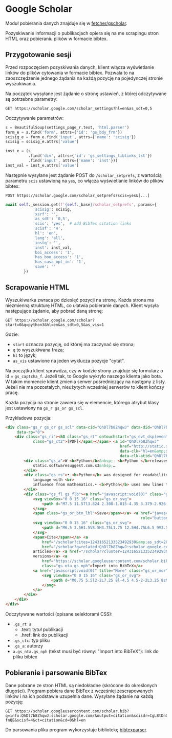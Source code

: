 # Google Scholar

Moduł pobierania danych znajduje się 
w [fetcher/gscholar](https://github.com/bonk-dev/saturday/tree/main/fetcher/gscholar).

Pozyskiwanie informacji o publikacjach opiera się na me scrapingu stron HTML oraz pobieraniu plików w formacie bibtex.

## Przygotowanie sesji

Przed rozpoczęciem pozyskiwania danych, klient włącza wyświetlanie linków do plików cytowania w formacie bibtex.
Pozwala to na zaoszczędzenie jednego żądania na każdą pozycję na pojedynczej stronie wyszukiwania.

Na początek wysyłane jest żądanie o stronę ustawień, z której odczytywane są potrzebne parametry:
```http request title="Strona ustawień/preferencji"
GET https://scholar.google.com/scholar_settings?hl=en&as_sdt=0,5
```

Odczytywanie parametrów:
```python
s = BeautifulSoup(settings_page_r.text, 'html.parser')
form_e = s.find('form', attrs={'id': 'gs_bdy_frm'})
scisig_e = form_e.find('input', attrs={'name': 'scisig'})
scisig = scisig_e.attrs['value']

inst_e = (s
          .find('div', attrs={'id': 'gs_settings_liblinks_lst'})
          .find('input', attrs={'name': 'inst'}))
inst_val = inst_e.attrs['value']
```

Następnie wysyłane jest żądanie POST do `/scholar_setprefs`, z wartością parametru `scis` ustawioną na `yes`, co włącza
wyświetlanie linków do plików bibtex:

```http request title="Wysyłanie nowych ustawień"
POST https://scholar.google.com/scholar_setprefs?scis=yes&[...]
```

```python
await self._session.get(f'{self._base}/scholar_setprefs', params={
            'scisig': scisig,
            'xsrf': '',
            'as_sdt': '0,5',
            'scis': 'yes',  # add BibTex citation links
            'scisf': '4',
            'hl': 'en',
            'lang': 'all',
            'instq': '',
            'inst': inst_val,
            'boi_access': '1',
            'has_boo_access': '1',
            'has_casa_opt_in': '1',
            'save': ''
        })
```

## Scrapowanie HTML

Wyszukiwarka zwraca po dziesięć pozycji na stronę. Każda strona ma niezmienną strukturę HTML, co ułatwia pobieranie
danych. Klient wysyła następujące żądanie, aby pobrać daną stronę:

```http request title="Pobieranie pojedynczej strony z wynikami wyszukiwania"
GET https://scholar.google.com/scholar?start=0&q=python3&hl=en&as_sdt=0,5&as_vis=1
```
Gdzie:
- `start` oznacza pozycję, od której ma zaczynać się strona; 
- `q` to wyszukiwana fraza; 
- `hl` to język; 
- `as_vis` ustawione na jeden wyklucza pozycje "cytat".

Na początku klient sprawdza, czy w kodzie strony znajduje się formularz o id = `gs_captcha_f`. Jeżeli tak, to Google
wykryło naszego klienta jako bota. W takim momencie klient zmienia serwer pośredniczący na następny z listy. Jeżeli nie
ma pozostałych, nieużytych wcześniej serwerów to klient kończy pracę.

Każda pozycja na stronie zawiera się w elemencie, którego atrybut klasy jest ustawiony na `gs_r gs_or gs_scl`.

Przykładowa pozycja:
```html
<div class="gs_r gs_or gs_scl" data-cid="QhDl7b8ZhqwJ" data-did="QhDl7b8ZhqwJ" data-lid="" data-aid="QhDl7b8ZhqwJ"
     data-rp="0">
    <div class="gs_ri"><h3 class="gs_rt" ontouchstart="gs_evt_dsp(event)"><span class="gs_ctc"><span class="gs_ct1">[PDF]</span><span
            class="gs_ct2">[PDF]</span></span> <a id="QhDl7b8ZhqwJ"
                                                  href="http://static.softwaresuggest.com.s3.amazonaws.com/ssguides/1604480172_Python_read%20(1).pdf"
                                                  data-clk="hl=en&amp;sa=T&amp;oi=ggp&amp;ct=res&amp;cd=0&amp;d=12431652133523492930&amp;ei=VGlDaJqQHZLXieoPwNDK0Qk"
                                                  data-clk-atid="QhDl7b8ZhqwJ"><b>Python</b></a></h3>
        <div class="gs_a">W <b>Python</b>&nbsp;- <b>Python </b>releases for windows, 2021 -
            static.softwaresuggest.com.s3&nbsp;…
        </div>
        <div class="gs_rs">• <b>Python</b> was designed for readability, and has some similarities to the English
            language with <br>
            influence from mathematics.• <b>Python</b> uses new lines to complete a command, as opposed …
        </div>
        <div class="gs_fl gs_flb"><a href="javascript:void(0)" class="gs_or_sav gs_or_btn" role="button">
            <svg viewBox="0 0 15 16" class="gs_or_svg">
                <path d="M7.5 11.57l3.824 2.308-1.015-4.35 3.379-2.926-4.45-.378L7.5 2.122 5.761 6.224l-4.449.378 3.379 2.926-1.015 4.35z"></path>
            </svg>
            <span class="gs_or_btn_lbl">Save</span></a> <a href="javascript:void(0)" class="gs_or_cit gs_or_btn gs_nph"
                                                           role="button" aria-controls="gs_cit" aria-haspopup="true">
            <svg viewBox="0 0 15 16" class="gs_or_svg">
                <path d="M6.5 3.5H1.5V8.5H3.75L1.75 12.5H4.75L6.5 9V3.5zM13.5 3.5H8.5V8.5H10.75L8.75 12.5H11.75L13.5 9V3.5z"></path>
            </svg>
            <span>Cite</span></a> <a
                href="/scholar?cites=12431652133523492930&amp;as_sdt=2005&amp;sciodt=0,5&amp;hl=en">Cited by 119</a> <a
                href="/scholar?q=related:QhDl7b8ZhqwJ:scholar.google.com/&amp;scioq=python&amp;hl=en&amp;as_sdt=0,5">Related
            articles</a> <a href="/scholar?cluster=12431652133523492930&amp;hl=en&amp;as_sdt=0,5" class="gs_nph">All 30
            versions</a> <a
                href="https://scholar.googleusercontent.com/scholar.bib?q=info:QhDl7b8ZhqwJ:scholar.google.com/&amp;output=citation&amp;scisdr=CgL8tDnCEMTS5YFttKQ:AAZF9b8AAAAAaENrrKRxlAx44kBSs0GnuPx1YsE&amp;scisig=AAZF9b8AAAAAaENrrIUEmQ9R2G61TAmYH0-fnQE&amp;scisf=4&amp;ct=citation&amp;cd=0&amp;hl=en"
                class="gs_nta gs_nph">Import into BibTeX</a> 
            <a href="javascript:void(0)" title="More" class="gs_or_mor" role="button">
                <svg viewBox="0 0 15 16" class="gs_or_svg">
                    <path d="M0.75 5.5l2-2L7.25 8l-4.5 4.5-2-2L3.25 8zM7.75 5.5l2-2L14.25 8l-4.5 4.5-2-2L10.25 8z"></path>
                </svg>
            </a>
        </div>
    </div>
</div>
```

Odczytywane wartości (opisane selektorami CSS):
- `.gs_rt a`
  - .text: tytuł publikacji
  - .href: link do publikacji
- `.gs_ctc`: typ pliku
- `.gs_a`: autorzy
- `a.gs_nta.gs_nph` (tekst musi być równy: "Import into BibTeX"): link do pliku bibtex

## Pobieranie i parsowanie BibTex

Dane pobrane ze stron HTML są niedokładne (skrócone do określonych długości). Program pobiera dane BibTex z wcześniej
zescrapowanych linków i na ich podstawie uzupełnia dane. Wysyłane żądanie na każdą pozycję:

```http request title="Pobieranie pliku BibTex dla pojedynczej pozycji"
GET https://scholar.googleusercontent.com/scholar.bib?q=info:QhDl7b8ZhqwJ:scholar.google.com/&output=citation&scisdr=CgL8tDnCEMTS5YFttKQ:AAZF9b8AAAAAaENrrKRxlAx44kBSs0GnuPx1YsE&scisig=AAZF9b8AAAAAaENrrIUEmQ9R2G61TAmYH0-fnQE&scisf=4&ct=citation&cd=0&hl=en
```

Do parsowania pliku program wykorzystuje bibliotekę [bibtexparser](https://github.com/sciunto-org/python-bibtexparser).